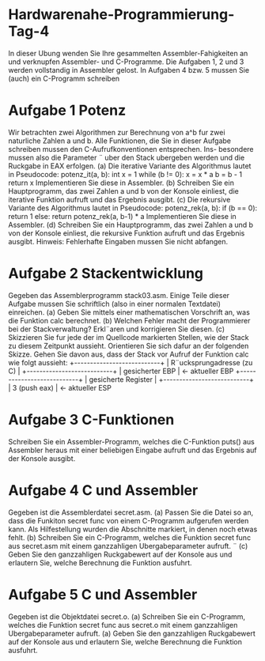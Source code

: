 # Hardwarenahe-Programmierung-Tag-4
In dieser Ubung wenden Sie Ihre gesammelten Assembler-Fahigkeiten an und verknupfen Assembler- und C-Programme. Die Aufgaben 1, 2 und 3 werden vollstandig in Assembler gelost. In Aufgaben 4 bzw. 5 mussen Sie (auch) ein C-Programm schreiben
 
# Aufgabe 1 Potenz

Wir betrachten zwei Algorithmen zur Berechnung von a^b
fur zwei naturliche Zahlen a und b. Alle
Funktionen, die Sie in dieser Aufgabe schreiben mussen den C-Aufrufkonventionen entsprechen. Ins-
besondere mussen also die Parameter ¨ uber den Stack ubergeben werden und die Ruckgabe in EAX
erfolgen.
(a) Die iterative Variante des Algorithmus lautet in Pseudocode:
potenz_it(a, b):
int x = 1
while (b != 0):
x = x * a
b = b - 1
return x
Implementieren Sie diese in Assembler.
(b) Schreiben Sie ein Hauptprogramm, das zwei Zahlen a und b von der Konsole einliest, die iterative
Funktion aufruft und das Ergebnis ausgibt.
(c) Die rekursive Variante des Algorithmus lautet in Pseudocode:
potenz_rek(a, b):
if (b == 0):
return 1
else:
return potenz_rek(a, b-1) * a
Implementieren Sie diese in Assembler.
(d) Schreiben Sie ein Hauptprogramm, das zwei Zahlen a und b von der Konsole einliest, die rekursive
Funktion aufruft und das Ergebnis ausgibt.
Hinweis: Fehlerhafte Eingaben mussen Sie nicht abfangen.

# Aufgabe 2 Stackentwicklung

Gegeben das Assemblerprogramm stack03.asm. Einige Teile dieser Aufgabe mussen Sie schriftlich (also
in einer normalen Textdatei) einreichen.
(a) Geben Sie mittels einer mathematischen Vorschrift an, was die Funktion calc berechnet.
(b) Welchen Fehler macht der Programmierer bei der Stackverwaltung? Erkl¨aren und korrigieren
Sie diesen.
(c) Skizzieren Sie fur jede der im Quellcode markierten Stellen, wie der Stack zu diesem Zeitpunkt
aussieht. Orientieren Sie sich dafur an der folgenden Skizze. Gehen Sie davon aus, dass der Stack
vor Aufruf der Funktion calc wie folgt aussieht:
+---------------------------+
| R¨ucksprungadresse (zu C) |
+---------------------------+
| gesicherter EBP | <- aktueller EBP
+---------------------------+
| gesicherte Register |
+---------------------------+
| 3 (push eax) | <- aktueller ESP

# Aufgabe 3 C-Funktionen

Schreiben Sie ein Assembler-Programm, welches die C-Funktion puts() aus Assembler heraus mit
einer beliebigen Eingabe aufruft und das Ergebnis auf der Konsole ausgibt.

# Aufgabe 4 C und Assembler

Gegeben ist die Assemblerdatei secret.asm.
(a) Passen Sie die Datei so an, dass die Funkiton secret func von einem C-Programm aufgerufen
werden kann. Als Hilfestellung wurden die Abschnitte markiert, in denen noch etwas fehlt.
(b) Schreiben Sie ein C-Programm, welches die Funktion secret func aus secret.asm mit einem
ganzzahligen Ubergabeparameter aufruft. ¨
(c) Geben Sie den ganzzahligen Ruckgabewert auf der Konsole aus und erlautern Sie, welche Berechnung die Funktion ausfuhrt. 

# Aufgabe 5 C und Assembler

Gegeben ist die Objektdatei secret.o.
(a) Schreiben Sie ein C-Programm, welches die Funktion secret func aus secret.o mit einem ganzzahligen Ubergabeparameter aufruft. 
(a) Geben Sie den ganzzahligen Ruckgabewert auf der Konsole aus und erlautern Sie, welche Berechnung die Funktion ausfuhrt.
